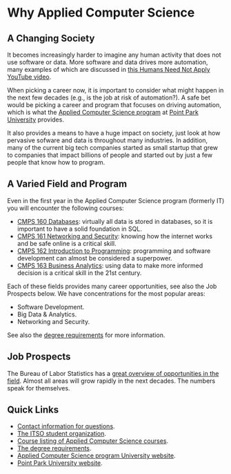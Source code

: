 # Why Applied Computer Science

## A Changing Society

It becomes increasingly harder to imagine any human activity that does not use software or data. More software and data drives more automation, many examples of which are discussed in [this Humans Need Not Apply YouTube video](https://www.youtube.com/watch?v=7Pq-S557XQU).

When picking a career now, it is important to consider what might happen in the next few decades (e.g., is the job at risk of automation?). A safe bet would be picking a career and program that focuses on driving automation, which is what the [Applied Computer Science program](https://www.pointpark.edu/academics/schools/business/undergraduateprogram/appliedcomputerscience) at [Point Park University](https://www.pointpark.edu/) provides.

It also provides a means to have a huge impact on society, just look at how pervasive sofware and data is throughout many industries. In addition, many of the current big tech companies started as small startup that grew to companies that impact billions of people and started out by just a few people that know how to program.

## A Varied Field and Program

Even in the first year in the Applied Computer Science program (formerly IT) you will encounter the following courses:

- [CMPS 160 Databases](cmps-160): virtually all data is stored in databases, so it is important to have a solid foundation in SQL.
- [CMPS 161 Networking and Security](cmps-161): knowing how the internet works and be safe online is a critical skill.
- [CMPS 162 Introduction to Programming](cmps-162): programming and software development can almost be considered a superpower.
- [CMPS 163 Business Analytics](cmps-163): using data to make more informed decision is a critical skill in the 21st century.

Each of these fields provides many career opportunities, see also the Job Prospects below. We have concentrations for the most popular areas:

- Software Development.
- Big Data & Analytics.
- Networking and Security.

See also the [degree requirements](degree-requirements) for more information.

## Job Prospects

The Bureau of Labor Statistics has a [great overview of opportunities in the field](https://www.bls.gov/ooh/computer-and-information-technology/home.htm). Almost all areas will grow rapidly in the next decades. The numbers speak for themselves.

## Quick Links

- [Contact information for questions](contact).
- [The ITSO student organization](http://itso.pointpark.edu/).
- [Course listing of Applied Computer Science courses](courses).
- [The degree requirements](degree-requirements).
- [Applied Computer Science program University website](https://www.pointpark.edu/academics/schools/business/undergraduateprogram/appliedcomputerscience).
- [Point Park University website](https://www.pointpark.edu/).
